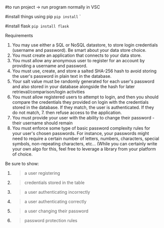 #to run project 
 -> run program normally in VSC

  #install things using pip
  ``pip install``
  `
  
  #install flask
  ``pip install flask``

  Requirements
1. You may use either a SQL or NoSQL datastore, to store login credentials (username and password). Be smart about your data store choice.
2. You must create an application that connects to your data store.
3. You must allow any anonymous user to register for an account by providing a username and password.
4. You must use, create, and store a salted SHA-256 hash to avoid storing the user's password in plain text in the database.
5. Your salt value must be randomly generated for each user's password and also stored in your database alongside the hash for later retrieval/comparison/login activities
6. You must allow registered users to attempt to login, and then you should compare the credentials they provided on login with the credentials stored in the database.  If they match, the user is authenticated. If they do not match, 7. then refuse access to the application.
8. You must provide your user with the ability to change their password - their username should remain
9. You must enforce some type of basic password complexity rules for your user's chosen passwords. For instance, your passwords might need to require a certain number of letters, numbers, characters, special symbols, non-repeating characters, etc... (While you can certainly write your own algo for this, feel free to leverage a library from your platform of choice.

Be sure to show:
1. > a user registering 
2. > credentials stored in the table
3. > a user authenticating incorrectly
4. > a user authenticating correctly
5. > a user changing their password
6. > password protection rules

